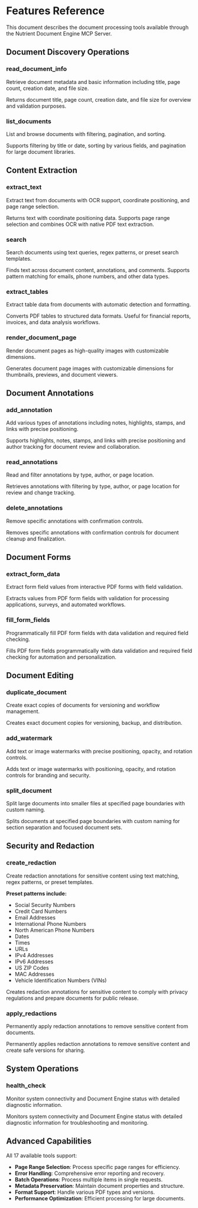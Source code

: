 # Features Reference

This document describes the document processing tools available through the Nutrient Document Engine MCP Server.

## Document Discovery Operations

### read_document_info
Retrieve document metadata and basic information including title, page count, creation date, and file size.

Returns document title, page count, creation date, and file size for overview and validation purposes.

### list_documents
List and browse documents with filtering, pagination, and sorting.

Supports filtering by title or date, sorting by various fields, and pagination for large document libraries.

## Content Extraction


### extract_text
Extract text from documents with OCR support, coordinate positioning, and page range selection.

Returns text with coordinate positioning data. Supports page range selection and combines OCR with native PDF text extraction.

### search
Search documents using text queries, regex patterns, or preset search templates.

Finds text across document content, annotations, and comments. Supports pattern matching for emails, phone numbers, and other data types.

### extract_tables
Extract table data from documents with automatic detection and formatting.

Converts PDF tables to structured data formats. Useful for financial reports, invoices, and data analysis workflows.

### render_document_page
Render document pages as high-quality images with customizable dimensions.

Generates document page images with customizable dimensions for thumbnails, previews, and document viewers.


## Document Annotations

### add_annotation
Add various types of annotations including notes, highlights, stamps, and links with precise positioning.

Supports highlights, notes, stamps, and links with precise positioning and author tracking for document review and collaboration.

### read_annotations
Read and filter annotations by type, author, or page location.

Retrieves annotations with filtering by type, author, or page location for review and change tracking.

### delete_annotations
Remove specific annotations with confirmation controls.

Removes specific annotations with confirmation controls for document cleanup and finalization.

## Document Forms

### extract_form_data
Extract form field values from interactive PDF forms with field validation.

Extracts values from PDF form fields with validation for processing applications, surveys, and automated workflows.

### fill_form_fields
Programmatically fill PDF form fields with data validation and required field checking.

Fills PDF form fields programmatically with data validation and required field checking for automation and personalization.

## Document Editing

### duplicate_document
Create exact copies of documents for versioning and workflow management.

Creates exact document copies for versioning, backup, and distribution.

### add_watermark
Add text or image watermarks with precise positioning, opacity, and rotation controls.

Adds text or image watermarks with positioning, opacity, and rotation controls for branding and security.

### split_document
Split large documents into smaller files at specified page boundaries with custom naming.

Splits documents at specified page boundaries with custom naming for section separation and focused document sets.


## Security and Redaction

### create_redaction
Create redaction annotations for sensitive content using text matching, regex patterns, or preset templates.

**Preset patterns include:**
- Social Security Numbers
- Credit Card Numbers
- Email Addresses
- International Phone Numbers
- North American Phone Numbers
- Dates
- Times
- URLs
- IPv4 Addresses
- IPv6 Addresses
- US ZIP Codes
- MAC Addresses
- Vehicle Identification Numbers (VINs)

Creates redaction annotations for sensitive content to comply with privacy regulations and prepare documents for public release.

### apply_redactions
Permanently apply redaction annotations to remove sensitive content from documents.

Permanently applies redaction annotations to remove sensitive content and create safe versions for sharing.

## System Operations

### health_check
Monitor system connectivity and Document Engine status with detailed diagnostic information.

Monitors system connectivity and Document Engine status with detailed diagnostic information for troubleshooting and monitoring.

## Advanced Capabilities

All 17 available tools support:
- **Page Range Selection**: Process specific page ranges for efficiency.
- **Error Handling**: Comprehensive error reporting and recovery.
- **Batch Operations**: Process multiple items in single requests.
- **Metadata Preservation**: Maintain document properties and structure.
- **Format Support**: Handle various PDF types and versions.
- **Performance Optimization**: Efficient processing for large documents.
